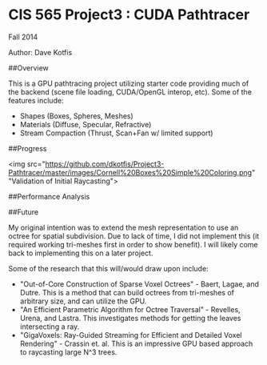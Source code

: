 CIS 565 Project3 : CUDA Pathtracer
===================

Fall 2014

Author: Dave Kotfis

##Overview

This is a GPU pathtracing project utilizing starter code providing much of the backend (scene file loading, CUDA/OpenGL interop, etc). Some of the features include:
- Shapes (Boxes, Spheres, Meshes)
- Materials (Diffuse, Specular, Refractive)
- Stream Compaction (Thrust, Scan+Fan w/ limited support)

##Progress

<img src="https://github.com/dkotfis/Project3-Pathtracer/master/images/Cornell%20Boxes%20Simple%20Coloring.png" "Validation of Initial Raycasting">

##Performance Analysis

##Future

My original intention was to extend the mesh representation to use an octree for spatial subdivision. Due to lack of time, I did not implement this (it required working tri-meshes first in order to show benefit). I will likely come back to implementing this on a later project.

Some of the research that this will/would draw upon include:
- "Out-of-Core Construction of Sparse Voxel Octrees" - Baert, Lagae, and Dutre. This is a method that can build octrees from tri-meshes of arbitrary size, and can utilize the GPU. 
- "An Efficient Parametric Algorithm for Octree Traversal" - Revelles, Urena, and Lastra. This investigates methods for getting the leaves intersecting a ray.
- "GigaVoxels: Ray-Guided Streaming for Efficient and Detailed Voxel Rendering" - Crassin et. al. This is an impressive GPU based approach to raycasting large N^3 trees.


